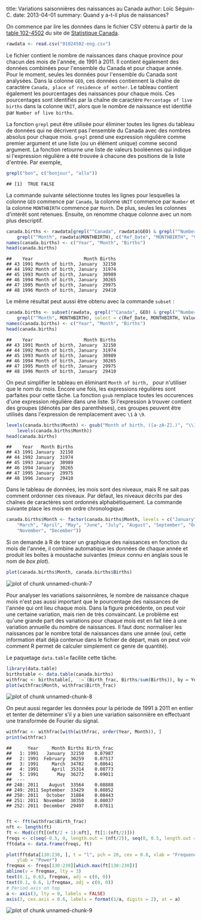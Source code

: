title: Variations saisonnières des naissances au Canada
author: Loïc Séguin-C.
date: 2013-04-01
summary: Quand y a-t-il plus de naissances?

On commence par lire les données dans le fichier CSV obtenu à partir de la
[table 102-4502][table102-4502] du site de [Statistique Canada][statcan].


```r
rawdata <- read.csv("01024502-eng.csv")
```


Le fichier contient le nombre de naissances dans chaque province pour chacun
des mois de l'année, de 1991 à 2011.  Il contient également des données
combinées pour l'ensemble du Canada et pour chaque année.  Pour le moment,
seules les données pour l'ensemble du Canada sont analysées.  Dans la colonne
`GEO`, ces données contiennent la chaîne de caractère `Canada, place of
residence of mother`.  Le tableau contient également les pourcentages des
naissances pour chaque mois.  Ces pourcentages sont identifiés par la chaîne de
caractère `Percentage of live births` dans la colonne `UNIT`, alors que le
nombre de naissance est identifié par `Number of live births`.

La fonction `grepl` peut être utilisée pour éliminer toutes les lignes du
tableau de données qui ne décrivent pas l'ensemble du Canada avec des nombres
absolus pour chaque mois.  `grepl` prend une expression régulière comme premier
argument et une liste (ou un élément unique) comme second argument.  La
fonction retourne une liste de valeurs booléennes qui indique si l'expression
régulière a été trouvée à chacune des positions de la liste d'entrée.  Par
exemple,


```r
grepl("bon", c("bonjour", "allo"))
```

```
## [1]  TRUE FALSE
```


La commande suivante sélectionne toutes les lignes pour lesquelles la colonne
`GEO` commence par `Canada`, la colonne `UNIT` commence par `Number` et la
colonne `MONTHBIRTH` commence par `Month`.  De plus, seules les colonnes
d'intérêt sont retenues.  Ensuite, on renomme chaque colonne avec un nom plus
descriptif.


```r
canada.births <- rawdata[grepl("^Canada", rawdata$GEO) & grepl("^Number", rawdata$UNIT) & 
    grepl("^Month", rawdata$MONTHBIRTH), c("Ref_Date", "MONTHBIRTH", "Value")]
names(canada.births) <- c("Year", "Month", "Births")
head(canada.births)
```

```
##    Year                   Month Births
## 43 1991 Month of birth, January  32150
## 44 1992 Month of birth, January  31974
## 45 1993 Month of birth, January  30989
## 46 1994 Month of birth, January  30265
## 47 1995 Month of birth, January  29975
## 48 1996 Month of birth, January  29410
```


Le même résultat peut aussi être obtenu avec la commande `subset` :


```r
canada.births <- subset(rawdata, grepl("^Canada", GEO) & grepl("^Number", UNIT) & 
    grepl("^Month", MONTHBIRTH), select = c(Ref_Date, MONTHBIRTH, Value))
names(canada.births) <- c("Year", "Month", "Births")
head(canada.births)
```

```
##    Year                   Month Births
## 43 1991 Month of birth, January  32150
## 44 1992 Month of birth, January  31974
## 45 1993 Month of birth, January  30989
## 46 1994 Month of birth, January  30265
## 47 1995 Month of birth, January  29975
## 48 1996 Month of birth, January  29410
```


On peut simplifier le tableau en éliminant `Month of birth, ` pour n'utiliser
que le nom du mois.  Encore une fois, les expressions régulières sont parfaites
pour cette tâche.  La fonction `gsub` remplace toutes les occurences d'une
expression régulière dans une liste.  Si l'expression à trouver contient des groupes
(dénotés par des parenthèses), ces groupes peuvent être utilisés dans
l'expression de remplacement avec `\1` à `\9`.


```r
levels(canada.births$Month) <- gsub("Month of birth, ([a-zA-Z].)", "\\1", 
    levels(canada.births$Month))
head(canada.births)
```

```
##    Year   Month Births
## 43 1991 January  32150
## 44 1992 January  31974
## 45 1993 January  30989
## 46 1994 January  30265
## 47 1995 January  29975
## 48 1996 January  29410
```


Dans le tableau de données, les mois sont des niveaux, mais R ne sait pas
comment ordonner ces niveaux.  Par défaut, les niveaux décrits par des chaînes
de caractères sont ordonnés alphabétiquement.  La commande suivante place les
mois en ordre chronologique.


```r
canada.births$Month <- factor(canada.births$Month, levels = c("January", "February", 
    "March", "April", "May", "June", "July", "August", "September", "October", 
    "November", "December"))
```


Si on demande à R de tracer un graphique des naissances en fonction du mois de
l'année, il combine automatique les données de chaque année et produit les
boîtes à moustache suivantes (mieux connu en anglais sous le nom de *box
plot*).


```r
plot(canada.births$Month, canada.births$Births)
```

![plot of chunk unnamed-chunk-7](static/images/unnamed-chunk-7.png) 


Pour analyser les variations saisonnières, le nombre de naissance chaque mois
n'est pas aussi important que le pourcentage des naissances de l'année qui ont
lieu chaque mois.  Dans la figure précédente, on peut voir une certaine
variation, mais rien de très convaincant.  Le problème est qu'une grande part
des variations pour chaque mois est en fait liée à une variation annuelle du
nombre de naissances.  Il faut donc normaliser les naissances par le nombre
total de naissances dans une année (oui, cette information était déjà contenue
dans le fichier de départ, mais on peut voir comment R permet de calculer
simplement ce genre de quantité).

Le paquetage `data.table` facilite cette tâche.

```r
library(data.table)
birthstable <- data.table(canada.births)
withfrac <- birthstable[, `:=`(Birth_frac, Births/sum(Births)), by = Year]
plot(withfrac$Month, withfrac$Birth_frac)
```

![plot of chunk unnamed-chunk-8](static/images/unnamed-chunk-8.png) 


On peut aussi regarder les données pour la période de 1991 à 2011 en entier et
tenter de déterminer s'il y a bien une variation saisonnière en effectuant une
transformée de Fourier du signal.


```r
withfrac <- withfrac[with(withfrac, order(Year, Month)), ]
print(withfrac)
```

```
##      Year     Month Births Birth_frac
##   1: 1991   January  32150    0.07987
##   2: 1991  February  30259    0.07517
##   3: 1991     March  34782    0.08641
##   4: 1991     April  35314    0.08773
##   5: 1991       May  36272    0.09011
##  ---                                 
## 248: 2011    August  33564    0.08888
## 249: 2011 September  33429    0.08852
## 250: 2011   October  31884    0.08443
## 251: 2011  November  30350    0.08037
## 252: 2011  December  29497    0.07811
```

```r

ft <- fft(withfrac$Birth_frac)
nft <- length(ft)
ft <- Mod(c(ft[(nft/2 + 1):nft], ft[1:(nft/2)]))
freqs <- c(seq(-0.5, 0, length.out = (nft/2)), seq(0, 0.5, length.out = (nft/2)))
fftdata <- data.frame(freqs, ft)

plot(fftdata[130:230, ], t = "l", pch = 20, cex = 0.8, xlab = "Frequency (1/month)", 
    ylab = "Power")
freqmax <- freqs[130:230][which.max(ft[130:230])]
abline(v = freqmax, lty = 3)
text(0.1, 0.63, freqmax, adj = c(0, 0))
text(0.1, 0.6, 1/freqmax, adj = c(0, 0))
# Period axis on top
a <- axis(3, lty = 0, labels = FALSE)
axis(3, cex.axis = 0.6, labels = format(1/a, digits = 2), at = a)
```

![plot of chunk unnamed-chunk-9](static/images/unnamed-chunk-9.png) 





[table102-4502]: http://www5.statcan.gc.ca/cansim/a05?id=1024502&retrLang=eng "Table 102-4502 Live births, by month, Canada, province and territories, annual"

[statcan]: http://www.statcan.gc.ca "Statistique Canada"
